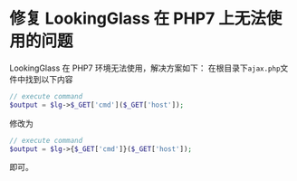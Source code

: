 # 修复 LookingGlass 在 PHP7 上无法使用的问题

LookingGlass 在 PHP7 环境无法使用，解决方案如下：
在根目录下`ajax.php`文件中找到以下内容
```php
// execute command
$output = $lg->$_GET['cmd']($_GET['host']);
```
修改为
```php
// execute command
$output = $lg->{$_GET['cmd']}($_GET['host']);
```
即可。
